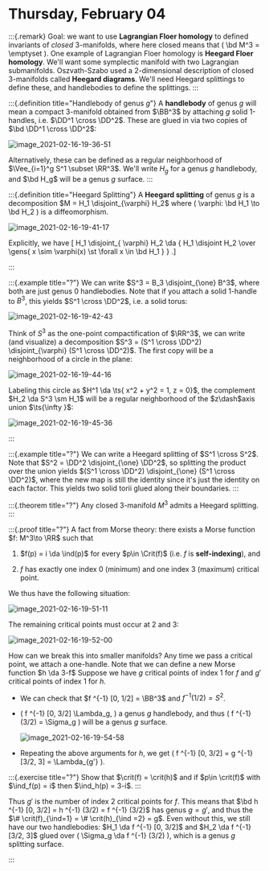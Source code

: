# Thursday, February 04


:::{.remark}
Goal: we want to use **Lagrangian Floer homology** to defined invariants of *closed* 3-manifolds, where here closed means that \( \bd M^3 = \emptyset \).
One example of Lagrangian Floer homology is **Heegard Floer homology**.
We'll want some symplectic manifold with two Lagrangian submanifolds.
Oszvath-Szabo used a 2-dimensional description of closed 3-manifolds called **Heegard diagrams**.
We'll need Heegard splittings to define these, and handlebodies to define the splittings.
:::


:::{.definition title="Handlebody of genus $g$"}
A **handlebody** of genus $g$ will mean a compact 3-manifold obtained from $\BB^3$ by attaching $g$ solid 1-handles, i.e. $\DD^1 \cross \DD^2$.
These are glued in via two copies of $\bd \DD^1 \cross \DD^2$:

![image_2021-02-16-19-36-51](figures/image_2021-02-16-19-36-51.png)

Alternatively, these can be defined as a regular neighborhood of $\Vee_{i=1}^g S^1 \subset \RR^3$.
We'll write $H_g$ for a genus $g$ handlebody, and $\bd H_g$ will be a genus $g$ surface.
:::


:::{.definition title="Heegard Splitting"}
A **Heegard splitting** of genus $g$ is a decomposition $M = H_1 \disjoint_{\varphi} H_2$ where \( \varphi: \bd H_1 \to \bd H_2 \) is a diffeomorphism.

![image_2021-02-16-19-41-17](figures/image_2021-02-16-19-41-17.png)

Explicitly, we have
\[
H_1 \disjoint_{ \varphi} H_2 \da { H_1 \disjoint H_2 \over \gens{ x \sim \varphi(x) \st \forall x \in \bd H_1 } }
.\]

:::


:::{.example title="?"}
We can write $S^3 = B_3 \disjoint_{\one} B^3$, where both are just genus $0$ handlebodies.
Note that if you attach a solid 1-handle to $B^3$, this yields $S^1 \cross \DD^2$, i.e. a solid torus:

![image_2021-02-16-19-42-43](figures/image_2021-02-16-19-42-43.png)

Think of $S^3$ as the one-point compactification of $\RR^3$, we can write (and visualize) a decomposition $S^3 = (S^1 \cross \DD^2) \disjoint_{\varphi} (S^1 \cross \DD^2)$.
The first copy will be a neighborhood of a circle in the plane:

![image_2021-02-16-19-44-16](figures/image_2021-02-16-19-44-16.png)

Labeling this circle as $H^1 \da \ts{ x^2 + y^2 = 1, z = 0}$, the complement $H_2 \da S^3 \sm H_1$ will be a regular neighborhood of the $z\dash$axis union $\ts{\infty }$:

![image_2021-02-16-19-45-36](figures/image_2021-02-16-19-45-36.png)

:::


:::{.example title="?"}
We can write a Heegard splitting of $S^1 \cross S^2$. 
Note that $S^2 = \DD^2 \disjoint_{\one} \DD^2$, so splitting the product over the union yields $(S^1 \cross \DD^2) \disjoint_{\one} (S^1 \cross \DD^2)$, where the new map is still the identity since it's just the identity on each factor.
This yields two solid torii glued along their boundaries.
:::


:::{.theorem title="?"}
Any closed 3-manifold $M^3$ admits a Heegard splitting.
:::


:::{.proof title="?"}
A fact from Morse theory: there exists a Morse function $f: M^3\to \RR$ such that

1. $f(p) = i \da \ind(p)$ for every $p\in \Crit(f)$ (i.e. $f$ is **self-indexing**), and

2. $f$ has exactly one index $0$ (minimum) and one index $3$ (maximum) critical point.

We thus have the following situation:

![image_2021-02-16-19-51-11](figures/image_2021-02-16-19-51-11.png)

The remaining critical points must occur at 2 and 3:

![image_2021-02-16-19-52-00](figures/image_2021-02-16-19-52-00.png)

How can we break this into smaller manifolds?
Any time we pass a critical point, we attach a one-handle.
Note that we can define a new Morse function $h \da 3-f$
Suppose we have $g$ critical points of index 1 for $f$ and $g'$ critical points of index 1 for $h$.

- We can check that $f ^{-1} [0, 1/2] = \BB^3$ and $f ^{-1} (1/2) = S^2$.

- \( f ^{-1} [0, 3/2] \Lambda_g, \) a genus $g$ handlebody, and thus \( f ^{-1} (3/2) = \Sigma_g \) will be a genus $g$ surface.

  ![image_2021-02-16-19-54-58](figures/image_2021-02-16-19-54-58.png)

- Repeating the above arguments for $h$, we get \( f ^{-1} [0, 3/2] = g ^{-1} [3/2, 3] = \Lambda_{g'} \).


:::{.exercise title="?"}
Show that $\crit(f) = \crit(h)$ and if $p\in \crit(f)$ with $\ind_f(p) = i$ then $\ind_h(p) = 3-i$.
:::

Thus $g'$ is the number of index 2 critical points for $f$.
This means that $\bd h ^{-1} [0, 3/2] = h ^{-1} (3/2) = f ^{-1} (3/2)$ has genus $g=g'$, and thus the $\# \crit(f)_{\ind=1} = \# \crit(h)_{\ind =2} = g$.
Even without this, we still have our two handlebodies: $H_1 \da f ^{-1} [0, 3/2]$ and $H_2 \da f ^{-1} [3/2, 3]$ glued over \( \Sigma_g \da f ^{-1} (3/2) \), which is a genus $g$ splitting surface.



:::










